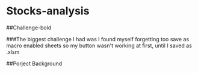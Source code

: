# Stocks-analysis

##Challenge-bold

###The biggest challenge I had was I found myself forgetting too save as macro enabled sheets so my button wasn't working at first, until I saved as .xlsm


##Porject Background
